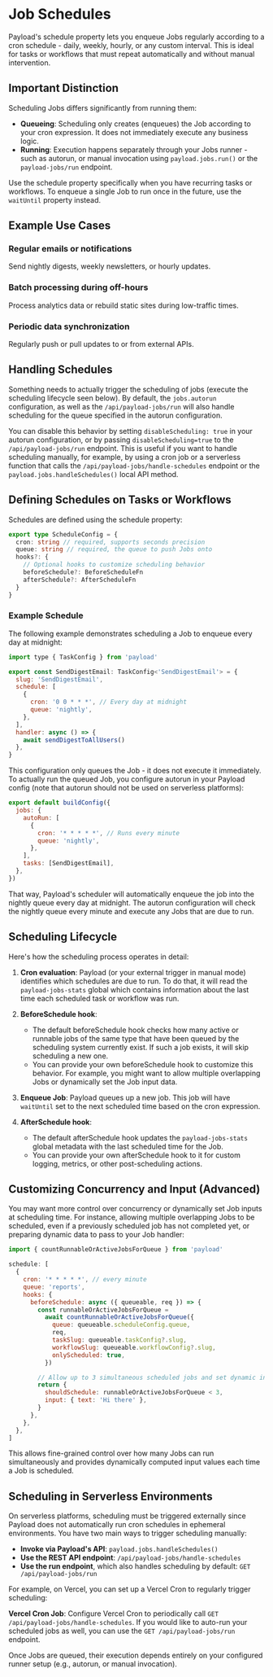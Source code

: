 # Job Schedules

Payload's schedule property lets you enqueue Jobs regularly according to a cron schedule - daily, weekly, hourly, or any custom interval. This is ideal for tasks or workflows that must repeat automatically and without manual intervention.

## Important Distinction

Scheduling Jobs differs significantly from running them:

- **Queueing**: Scheduling only creates (enqueues) the Job according to your cron expression. It does not immediately execute any business logic.
- **Running**: Execution happens separately through your Jobs runner - such as autorun, or manual invocation using `payload.jobs.run()` or the `payload-jobs/run` endpoint.

Use the schedule property specifically when you have recurring tasks or workflows. To enqueue a single Job to run once in the future, use the `waitUntil` property instead.

## Example Use Cases

### Regular emails or notifications
Send nightly digests, weekly newsletters, or hourly updates.

### Batch processing during off-hours
Process analytics data or rebuild static sites during low-traffic times.

### Periodic data synchronization
Regularly push or pull updates to or from external APIs.

## Handling Schedules

Something needs to actually trigger the scheduling of jobs (execute the scheduling lifecycle seen below). By default, the `jobs.autorun` configuration, as well as the `/api/payload-jobs/run` will also handle scheduling for the queue specified in the autorun configuration.

You can disable this behavior by setting `disableScheduling: true` in your autorun configuration, or by passing `disableScheduling=true` to the `/api/payload-jobs/run` endpoint. This is useful if you want to handle scheduling manually, for example, by using a cron job or a serverless function that calls the `/api/payload-jobs/handle-schedules` endpoint or the `payload.jobs.handleSchedules()` local API method.

## Defining Schedules on Tasks or Workflows

Schedules are defined using the schedule property:

```typescript
export type ScheduleConfig = {
  cron: string // required, supports seconds precision
  queue: string // required, the queue to push Jobs onto
  hooks?: {
    // Optional hooks to customize scheduling behavior
    beforeSchedule?: BeforeScheduleFn
    afterSchedule?: AfterScheduleFn
  }
}
```

### Example Schedule

The following example demonstrates scheduling a Job to enqueue every day at midnight:

```javascript
import type { TaskConfig } from 'payload'

export const SendDigestEmail: TaskConfig<'SendDigestEmail'> = {
  slug: 'SendDigestEmail',
  schedule: [
    {
      cron: '0 0 * * *', // Every day at midnight
      queue: 'nightly',
    },
  ],
  handler: async () => {
    await sendDigestToAllUsers()
  },
}
```

This configuration only queues the Job - it does not execute it immediately. To actually run the queued Job, you configure autorun in your Payload config (note that autorun should not be used on serverless platforms):

```javascript
export default buildConfig({
  jobs: {
    autoRun: [
      {
        cron: '* * * * *', // Runs every minute
        queue: 'nightly',
      },
    ],
    tasks: [SendDigestEmail],
  },
})
```

That way, Payload's scheduler will automatically enqueue the job into the nightly queue every day at midnight. The autorun configuration will check the nightly queue every minute and execute any Jobs that are due to run.

## Scheduling Lifecycle

Here's how the scheduling process operates in detail:

1. **Cron evaluation**: Payload (or your external trigger in manual mode) identifies which schedules are due to run. To do that, it will read the `payload-jobs-stats` global which contains information about the last time each scheduled task or workflow was run.

2. **BeforeSchedule hook**:
   - The default beforeSchedule hook checks how many active or runnable jobs of the same type that have been queued by the scheduling system currently exist. If such a job exists, it will skip scheduling a new one.
   - You can provide your own beforeSchedule hook to customize this behavior. For example, you might want to allow multiple overlapping Jobs or dynamically set the Job input data.

3. **Enqueue Job**: Payload queues up a new job. This job will have `waitUntil` set to the next scheduled time based on the cron expression.

4. **AfterSchedule hook**:
   - The default afterSchedule hook updates the `payload-jobs-stats` global metadata with the last scheduled time for the Job.
   - You can provide your own afterSchedule hook to it for custom logging, metrics, or other post-scheduling actions.

## Customizing Concurrency and Input (Advanced)

You may want more control over concurrency or dynamically set Job inputs at scheduling time. For instance, allowing multiple overlapping Jobs to be scheduled, even if a previously scheduled job has not completed yet, or preparing dynamic data to pass to your Job handler:

```javascript
import { countRunnableOrActiveJobsForQueue } from 'payload'

schedule: [
  {
    cron: '* * * * *', // every minute
    queue: 'reports',
    hooks: {
      beforeSchedule: async ({ queueable, req }) => {
        const runnableOrActiveJobsForQueue =
          await countRunnableOrActiveJobsForQueue({
            queue: queueable.scheduleConfig.queue,
            req,
            taskSlug: queueable.taskConfig?.slug,
            workflowSlug: queueable.workflowConfig?.slug,
            onlyScheduled: true,
          })

        // Allow up to 3 simultaneous scheduled jobs and set dynamic input
        return {
          shouldSchedule: runnableOrActiveJobsForQueue < 3,
          input: { text: 'Hi there' },
        }
      },
    },
  },
]
```

This allows fine-grained control over how many Jobs can run simultaneously and provides dynamically computed input values each time a Job is scheduled.

## Scheduling in Serverless Environments

On serverless platforms, scheduling must be triggered externally since Payload does not automatically run cron schedules in ephemeral environments. You have two main ways to trigger scheduling manually:

- **Invoke via Payload's API**: `payload.jobs.handleSchedules()`
- **Use the REST API endpoint**: `/api/payload-jobs/handle-schedules`
- **Use the run endpoint**, which also handles scheduling by default: `GET /api/payload-jobs/run`

For example, on Vercel, you can set up a Vercel Cron to regularly trigger scheduling:

**Vercel Cron Job**: Configure Vercel Cron to periodically call `GET /api/payload-jobs/handle-schedules`. If you would like to auto-run your scheduled jobs as well, you can use the `GET /api/payload-jobs/run` endpoint.

Once Jobs are queued, their execution depends entirely on your configured runner setup (e.g., autorun, or manual invocation).